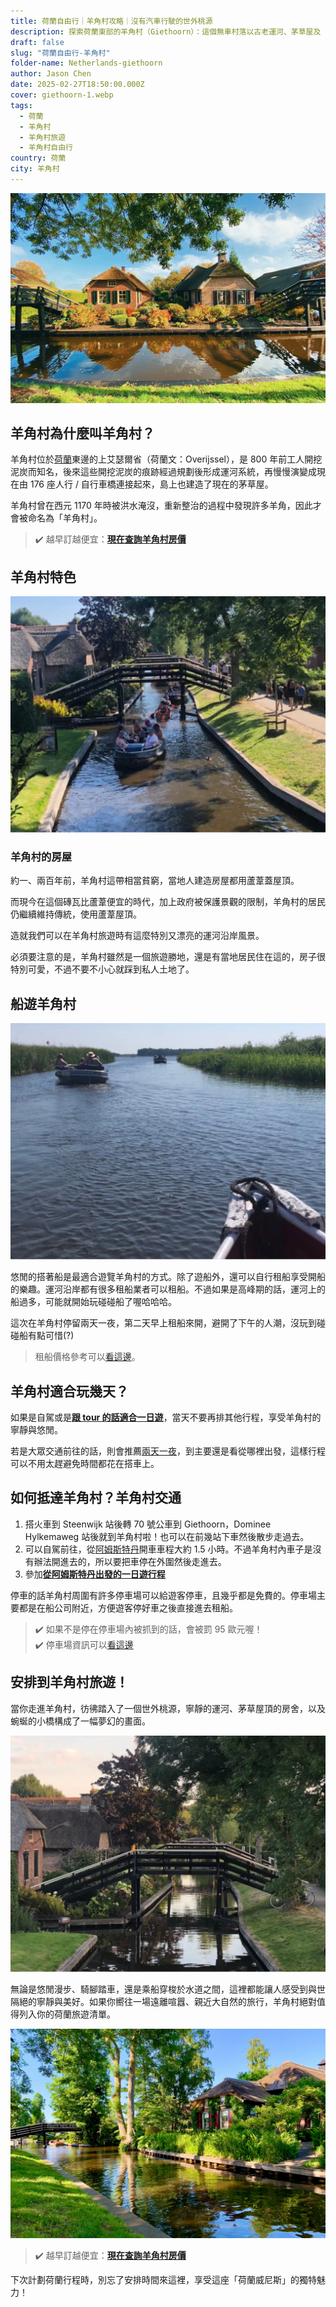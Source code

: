 ```yaml
---
title: 荷蘭自由行｜羊角村攻略｜沒有汽車行駛的世外桃源
description: 探索荷蘭東部的羊角村（Giethoorn）：這個無車村落以古老運河、茅草屋及 176 座橋梁展現獨特魅力，是百萬遊客嚮往的悠閒度假勝地
draft: false
slug: "荷蘭自由行-羊角村"
folder-name: Netherlands-giethoorn
author: Jason Chen
date: 2025-02-27T18:50:00.000Z
cover: giethoorn-1.webp
tags:
  - 荷蘭
  - 羊角村
  - 羊角村旅遊
  - 羊角村自由行
country: 荷蘭
city: 羊角村
---
```

![](giethoorn-1.webp)

## 羊角村為什麼叫羊角村？

羊角村位於[荷蘭](https://exittaiwan.com/tags/%E8%8D%B7%E8%98%AD/)東邊的上艾瑟爾省（荷蘭文：Overijssel），是 800 年前工人開挖泥炭而知名，後來這些開挖泥炭的痕跡經過規劃後形成運河系統，再慢慢演變成現在由 176 座人行 / 自行車橋連接起來，島上也建造了現在的茅草屋。

羊角村曾在西元 1170 年時被洪水淹沒，重新整治的過程中發現許多羊角，因此才會被命名為「羊角村」。

> ✔️ 越早訂越便宜：[**現在查詢羊角村房價**](https://www.booking.com/city/nl/giethoorn.xt.html?aid=7956794&no_rooms=1&group_adults=2)

## 羊角村特色

![](image2.webp)

### 羊角村的房屋

約一、兩百年前，羊角村這帶相當貧窮，當地人建造房屋都用蘆葦蓋屋頂。

而現今在這個磚瓦比蘆葦便宜的時代，加上政府被保護景觀的限制，羊角村的居民仍繼續維持傳統，使用蘆葦屋頂。

造就我們可以在羊角村旅遊時有這麼特別又漂亮的運河沿岸風景。

必須要注意的是，羊角村雖然是一個旅遊勝地，還是有當地居民住在這的，房子很特別可愛，不過不要不小心就踩到私人土地了。

## 船遊羊角村

![](image1.webp)

悠閒的搭著船是最適合遊覽羊角村的方式。除了遊船外，還可以自行租船享受開船的樂趣。運河沿岸都有很多租船業者可以租船。不過如果是高峰期的話，運河上的船過多，可能就開始玩碰碰船了喔哈哈哈。

這次在羊角村停留兩天一夜，第二天早上租船來開，避開了下午的人潮，沒玩到碰碰船有點可惜(?)

> 租船價格參考可以[看這邊](https://giethoornvillage.com/rent-a-boat-in-giethoorn/)。

## 羊角村適合玩幾天？

如果是自駕或是[**跟 tour 的話適合一日遊**](https://affiliate.klook.com/redirect?aid=41451&aff_adid=1007160&k_site=https%3A%2F%2Fwww.klook.com%2Factivity%2F94943-giethoorn-day-trip-with-canal-tour-from-amsterdam%2F%3Fspm%3DSearchResult.SearchResult_LIST%26clickId%3Dc6dd6fb3f3)，當天不要再排其他行程，享受羊角村的寧靜與悠閒。

若是大眾交通前往的話，則會推薦[兩天一夜](https://www.booking.com/city/nl/giethoorn.xt.html?aid=7956794&no_rooms=1&group_adults=2)，到主要還是看從哪裡出發，這樣行程可以不用太趕避免時間都花在搭車上。

## 如何抵達羊角村？羊角村交通

1. 搭火車到 Steenwijk 站後轉 70 號公車到 Giethoorn，Dominee Hylkemaweg 站後就到羊角村啦！也可以在前幾站下車然後散步走過去。
2. 可以自駕前往，從[阿姆斯特丹](https://exittaiwan.com/tags/%E9%98%BF%E5%A7%86%E6%96%AF%E7%89%B9%E4%B8%B9/)開車車程大約 1.5 小時。不過羊角村內車子是沒有辦法開進去的，所以要把車停在外圍然後走進去。
3. 參加[**從阿姆斯特丹出發的一日遊行程**](https://affiliate.klook.com/redirect?aid=41451&aff_adid=1007160&k_site=https%3A%2F%2Fwww.klook.com%2Factivity%2F94943-giethoorn-day-trip-with-canal-tour-from-amsterdam%2F%3Fspm%3DSearchResult.SearchResult_LIST%26clickId%3Dc6dd6fb3f3)

停車的話羊角村周圍有許多停車場可以給遊客停車，且幾乎都是免費的。停車場主要都是在船公司附近，方便遊客停好車之後直接進去租船。

>  ✔️ 如果不是停在停車場內被抓到的話，會被罰 95 歐元喔！\
>  ✔️ 停車場資訊可以[看這邊](https://giethoornvillage.com/giethoorn-parking/)

## 安排到羊角村旅遊！

當你走進羊角村，彷彿踏入了一個世外桃源，寧靜的運河、茅草屋頂的房舍，以及蜿蜒的小橋構成了一幅夢幻的畫面。

![](image3.webp)

無論是悠閒漫步、騎腳踏車，還是乘船穿梭於水道之間，這裡都能讓人感受到與世隔絕的寧靜與美好。如果你嚮往一場遠離喧囂、親近大自然的旅行，羊角村絕對值得列入你的荷蘭旅遊清單。

![](giethoorn-2.webp)

> ✔️ 越早訂越便宜：[**現在查詢羊角村房價**](https://www.booking.com/city/nl/giethoorn.xt.html?aid=7956794&no_rooms=1&group_adults=2)

下次計劃荷蘭行程時，別忘了安排時間來這裡，享受這座「荷蘭威尼斯」的獨特魅力！
